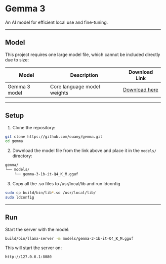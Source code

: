 # Gemma 3

An AI model for efficient local use and fine-tuning.

---

## Model

This project requires one large model file, which cannot be included directly due to size:

| Model              | Description          | Download Link                                                                                      |
|--------------------|----------------------|--------------------------------------------------------------------------------------------------|
| Gemma 3 model  | Core language model weights | [Download here](https://drive.google.com/file/d/1zPO4PN7q3z-qn49Pl0Ddd6gD_bwrbwMj/view?usp=drive_link) |

---

## Setup

1. Clone the repository:

```bash
git clone https://github.com/ouamy/gemma.git
cd gemma
```

2. Download the model file from the link above and place it in the `models/` directory:

```bash
gemma/
└── models/
    └── gemma-3-1b-it-Q4_K_M.gguf
```

3. Copy all the .so files to /usr/local/lib and run ldconfig

```bash
sudo cp build/bin/lib*.so /usr/local/lib/
sudo ldconfig
```

---

## Run

Start the server with the model:
```bash
build/bin/llama-server -m models/gemma-3-1b-it-Q4_K_M.gguf
```

This will start the server on:
```bash
http://127.0.0.1:8080
```
